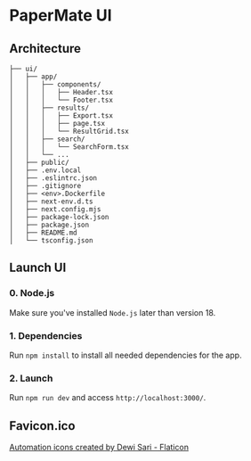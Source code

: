 # PaperMate UI

## Architecture
```
├── ui/
│   ├── app/
│   │   ├── components/
│   │   │   ├── Header.tsx
│   │   │   └── Footer.tsx
│   │   ├── results/
│   │   │   ├── Export.tsx
│   │   │   ├── page.tsx
│   │   │   └── ResultGrid.tsx
│   │   ├── search/
│   │   │   └── SearchForm.tsx
│   │   └── ...
│   ├── public/
│   ├── .env.local
│   ├── .eslintrc.json
│   ├── .gitignore
│   ├── <env>.Dockerfile
│   ├── next-env.d.ts
│   ├── next.config.mjs
│   ├── package-lock.json
│   ├── package.json
│   ├── README.md
│   └── tsconfig.json
```

## Launch UI

### 0. Node.js
Make sure you've installed `Node.js` later than version 18.

### 1. Dependencies
Run `npm install` to install all needed dependencies for the app.

### 2. Launch
Run `npm run dev` and access `http://localhost:3000/`.

## Favicon.ico
<a href="https://www.flaticon.com/free-icons/automation" title="automation icons">Automation icons created by Dewi Sari - Flaticon</a>
